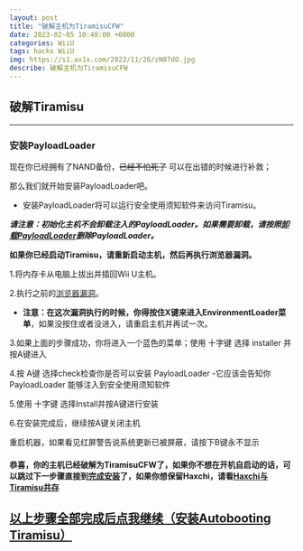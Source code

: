 ```yaml
---
layout: post
title: "破解主机为TiramisuCFW"
date: 2023-02-05 10:40:00 +0800
categories: WiiU
tags: hacks WiiU
img: https://s1.ax1x.com/2022/11/26/zN87dO.jpg
describe: 破解主机为TiramisuCFW
---
```


## 破解Tiramisu

<hr />

### 安装PayloadLoader

现在你已经拥有了NAND备份，~~已经不怕死了~~ 可以在出错的时候进行补救；

那么我们就开始安装PayloadLoader吧。
- 安装PayloadLoader将可以运行安全使用须知软件来访问Tiramisu。

**_请注意：初始化主机不会卸载注入的PayloadLoader。如果需要卸载，请按照[卸载PayloadLoader](https://littlefive233.github.io/wiiu/2022/05/27/uninstall-PayloadLoader.html)删除PayloadLoader。_**

**如果你已经启动Tiramisu，请重新启动主机，然后再执行浏览器漏洞。**

1.将内存卡从电脑上拔出并插回Wii U主机。

2.执行之前的[浏览器漏洞](https://littlefive233.github.io/wiiu/2022/05/28/prepare-Tiramisu.html#%E6%B5%8F%E8%A7%88%E5%99%A8%E6%BC%8F%E6%B4%9E)。

- **注意：在这次漏洞执行的时候，你得按住X键来进入EnvironmentLoader菜单**，如果没按住或者没进入，请重启主机并再试一次。

3.如果上面的步骤成功，你将进入一个蓝色的菜单；使用 十字键 选择 installer 并按A键进入

4.按 A键 选择check检查你是否可以安装 PayloadLoader
  -它应该会告知你 PayloadLoader 能够注入到安全使用须知软件

5.使用 十字键 选择Install并按A键进行安装

6.在安装完成后，继续按A键关闭主机

重启机器，如果看见红屏警告说系统更新已被屏蔽，请按下B键永不显示

#### 恭喜，你的主机已经破解为TiramisuCFW了，如果你不想在开机自启动的话，可以跳过下一步骤直接到[完成安装](https://littlefive233.github.io/wiiu/2022/05/27/finish-install.html)了，如果你想保留Haxchi，请看[Haxchi与Tiramisu共存](https://littlefive233.github.io/wiiu/2022/05/28/Save-Haxchi.html)

## [以上步骤全部完成后点我继续（安装Autobooting Tiramisu）](https://littlefive233.github.io/wiiu/2022/05/26/Autobooting-Tiramisu.html)
